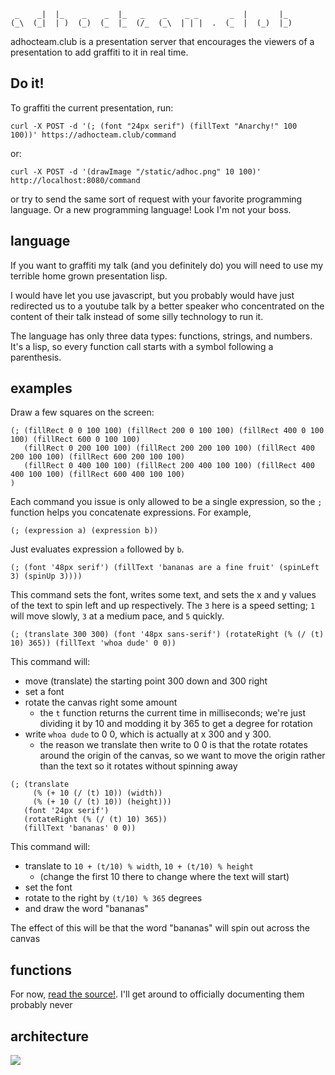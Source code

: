      _    _|  |_    _    _  |_   _    _    _ _       _  |       |_
    (_\  (_|  | )  (_)  (_  |_  (/_  (_\  | | |  .  (_  |  (_)  |_) 

adhocteam.club is a presentation server that encourages the viewers of a presentation to add graffiti to it in real time.

## Do it!

To graffiti the current presentation, run:

`curl -X POST -d '(; (font "24px serif") (fillText "Anarchy!" 100 100))' https://adhocteam.club/command`

or:

`curl -X POST -d '(drawImage "/static/adhoc.png" 10 100)' http://localhost:8080/command`

or try to send the same sort of request with your favorite programming language. Or a new programming language! Look I'm not your boss.

## language

If you want to graffiti my talk (and you definitely do) you will need to use my terrible home grown presentation lisp.

I would have let you use javascript, but you probably would have just redirected us to a youtube talk by a better speaker who
concentrated on the content of their talk instead of some silly technology to run it.

The language has only three data types: functions, strings, and numbers. It's a lisp, so every function call starts with a
symbol following a parenthesis.

## examples

Draw a few squares on the screen:

```
(; (fillRect 0 0 100 100) (fillRect 200 0 100 100) (fillRect 400 0 100 100) (fillRect 600 0 100 100)
   (fillRect 0 200 100 100) (fillRect 200 200 100 100) (fillRect 400 200 100 100) (fillRect 600 200 100 100)
   (fillRect 0 400 100 100) (fillRect 200 400 100 100) (fillRect 400 400 100 100) (fillRect 600 400 100 100)
)
```

Each command you issue is only allowed to be a single expression, so the `;` function helps you concatenate expressions.
For example,

`(; (expression a) (expression b))`

Just evaluates expression `a` followed by `b`.

```
(; (font '48px serif') (fillText 'bananas are a fine fruit' (spinLeft 3) (spinUp 3))))
```

This command sets the font, writes some text, and sets the x and y values of the text to spin left and up respectively.
The `3` here is a speed setting; `1` will move slowly, `3` at a medium pace, and `5` quickly.

```
(; (translate 300 300) (font '48px sans-serif') (rotateRight (% (/ (t) 10) 365)) (fillText 'whoa dude' 0 0))
```

This command will:
* move (translate) the starting point 300 down and 300 right
* set a font
* rotate the canvas right some amount
  * the `t` function returns the current time in milliseconds; we're just dividing it by 10 and modding it by 365 to get a degree for rotation
* write `whoa dude` to 0 0, which is actually at x 300 and y 300.
  * the reason we translate then write to 0 0 is that the rotate rotates around the origin of the canvas, so we want to
    move the origin rather than the text so it rotates without spinning away
    
 ```
 (; (translate
      (% (+ 10 (/ (t) 10)) (width))
      (% (+ 10 (/ (t) 10)) (height)))
    (font '24px serif')
    (rotateRight (% (/ (t) 10) 365))
    (fillText 'bananas' 0 0))
```

This command will:

* translate to `10 + (t/10) % width`, `10 + (t/10) % height`
  * (change the first 10 there to change where the text will start)
* set the font
* rotate to the right by `(t/10) % 365` degrees
* and draw the word "bananas"

The effect of this will be that the word "bananas" will spin out across the canvas

## functions

For now, [read the source!](https://github.com/llimllib/adhocteam.club/blob/master/static/index.js#L130). I'll get around to
officially documenting them probably never

## architecture

![](https://adhocteam.club/static/arch.jpg)
